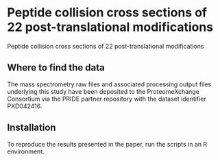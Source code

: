 # Peptide collision cross sections of 22 post-translational modifications
Peptide collision cross sections of 22 post-translational modifications

## Where to find the data
The mass spectrometry raw files and associated processing output files underlying this study have been deposited to the ProteomeXchange Consortium via the PRIDE partner repository with the dataset identifier PXD042416.

## Installation
To reproduce the results presented in the paper, run the scripts in an R environment.
